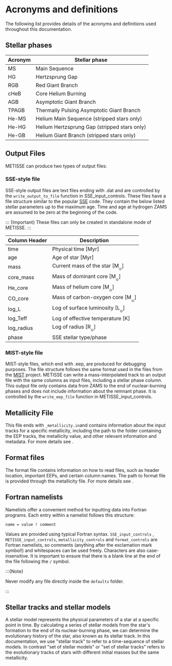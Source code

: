 # Acronyms and definitions

The following list provides details of the acronyms and definitions used throughout this documentation. 

## Stellar phases

| Acronym | Stellar phase                         |
|-------|-------------------------------------------------|
| MS    | Main Sequence                                   |
| HG    | Hertzsprung Gap                                 |
| RGB   | Red Giant Branch                                |
| cHeB  | Core Helium Burning                             |
| AGB   | Asymptotic Giant Branch                         |
| TPAGB | Thermally Pulsing Asymptotic Giant Branch       |
| He-MS | Helium Main Sequence (stripped stars only)      |
| He-HG | Helium Hertzsprung Gap (stripped stars only)    |
| He-GB | Helium Giant Branch (stripped stars only)       |


## Output Files

METISSE can produce two types of output files:


### SSE-style file


SSE-style output files are text files ending with .dat and are controlled by the `write_output_to_file` function in SSE_input_controls. These files have a file structure similar to the popular [SSE](https://astronomy.swin.edu.au/~jhurley/bsedload.html) code. They contain the below listed stellar parameters up to the maximum age. Time and age at hydrogen ZAMS are assumed to be zero at the beginning of the code. 

::: {Important}
These files can only be created in standalone mode of METISSE.
:::

| Column Header | Description |
|-----------------|-----------------|
| time | Physical time [Myr] |
| age | Age of star [Myr] |
| mass | Current mass of the star [M<sub>$_\odot$</sub>] |
| core_mass | Mass of dominant core [M<sub>$_\odot$</sub>] |
| He_core | Mass of helium core [M<sub>$_\odot$</sub>] |
| CO_core | Mass of carbon-oxygen core [M<sub>$_\odot$</sub>] |
| log_L | Log of surface luminosity [L<sub>$_\odot$</sub>] |
| log_Teff | Log of effective temperature [K] |
| log_radius | Log of radius [R<sub>$_\odot$</sub>] |
| phase | SSE stellar type/phase |

### MIST-style file


MIST-style files, which end with .eep, are produced for debugging purposes. The file structure follows the same format used in the files from the [MIST](https://waps.cfa.harvard.edu/MIST/model_grids.html) project. METISSE can write a mass-interpolated track to an output file with the same columns as input files, including a stellar phase column. This output file only contains data from ZAMS to the end of nuclear-burning phases and does not include information about the remnant phase. It is controlled by the `write_eep_file` function in METISSE_input_controls.



## Metallicity File

This file ends with `_metallicity.in`and contains information about the input tracks for a specific metallicity, including the path to the folder containing the EEP tracks, the metallicity value, and other relevant information and metadata. For more details see [](using_custom_input_tracks.md#metallicity-controls).


## Format files


The format file contains information on how to read files, such as header location, important EEPs, and certain column names.  The path to format file is provided through the metallicity file. For more details see [](using_custom_input_tracks.md#format-controls).


## Fortran namelists

Namelists offer a convenient method for inputting data into Fortran programs. Each entry within a namelist follows this structure:

```
name = value ! comment
```

Values are provided using typical Fortran syntax. `SSE_input_controls` , `METISSE_input_controls`, `metallicity_controls` and `format_controls` are Fortran namelists, so comments (anything after the exclamation mark symbol!) and whitespaces can be used freely. Characters are also case-insensitive. It is important to ensure that there is a blank line at the end of the file following the `/` symbol.

:::{Note}

Never modify any file directly inside the `defaults` folder.

:::

## Stellar tracks and stellar models

A stellar model represents the physical parameters of a star at a specific point in time. By calculating a series of stellar models from the star's formation to the end of its nuclear-burning phase, we can determine the evolutionary history of the star, also known as its stellar track. In this documentation, we use "stellar track" to refer to a time-sequence of stellar models. In contrast "set of stellar models" or "set of stellar tracks" refers to the evolutionary tracks of stars with different initial masses but the same metallicity.



